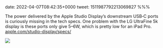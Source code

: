 date: 2022-04-07T08:42:35+0000
tweet: 1511987792213069827
%%%

The power delivered by the Apple Studio Display’s downstream USB‑C ports is curiously missing in the tech specs. One problem with the LG UltraFine 5k display is these ports only give 5–6W, which is pretty low for an iPad Pro. [apple.com/studio-display/specs/](https://www.apple.com/studio-display/specs/)

![](FPuo4PeWUAMKkuG.jpg)
